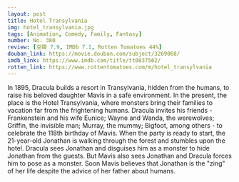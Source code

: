 ```yaml
---
layout: post 
title: Hotel Transylvania
img: hotel_transylvania.jpg
tags: [Animation, Comedy, Family, Fantasy]
number: No. 380
review: [豆瓣 7.9, IMDb 7.1, Rotten Tomatoes 44%]
douban_link: https://movie.douban.com/subject/3269068/
imdb_link: https://www.imdb.com/title/tt0837562/
rotten_link: https://www.rottentomatoes.com/m/hotel_transylvania
---
```


In 1895, Dracula builds a resort in Transylvania, hidden from the humans, to raise his beloved daughter Mavis in a safe environment. In the present, the place is the Hotel Transylvania, where monsters bring their families to vacation far from the frightening humans. Dracula invites his friends - Frankenstein and his wife Eunice; Wayne and Wanda, the werewolves; Griffin, the invisible man; Murray, the mummy; Bigfoot, among others - to celebrate the 118th birthday of Mavis. When the party is ready to start, the 21-year-old Jonathan is walking through the forest and stumbles upon the hotel. Dracula sees Jonathan and disguises him as a monster to hide Jonathan from the guests. But Mavis also sees Jonathan and Dracula forces him to pose as a monster. Soon Mavis believes that Jonathan is the "zing" of her life despite the advice of her father about humans.